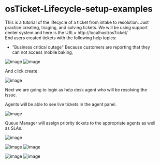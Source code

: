 # osTicket-Lifecycle-setup-examples
This is a tutorial of the lifecycle of a ticket from intake to resolution.
Just practice creating, triaging, and solving tickets.
We will be using support center system and here is the URL= http://localhost/osTicket/  
End users created tickets with the following help topics:

* "Business critical outage" Because customers are reporting that they can not access mobile baking,

![image](https://user-images.githubusercontent.com/129979322/236282241-3f552656-b4b6-4906-a966-acd0e591dd60.png)
![image](https://user-images.githubusercontent.com/129979322/236281714-f2478d66-fc25-44e5-bb88-3bab980c5960.png)

And click create.

![image](https://user-images.githubusercontent.com/129979322/236280428-c049a260-a4ec-4015-af4a-d62d22fd580c.png)

Next we are going to login as help desk agent who will be resolving the issue.

Agents will be able to see live tickets in the agent panel.

![image](https://user-images.githubusercontent.com/129979322/236276683-2f4671a7-747e-42af-84a1-5f5a8a0b01b6.png)

Queue Manager will assign priority tickets to the appropriate agents as well as SLAs.

![image](https://user-images.githubusercontent.com/129979322/236643538-d3f4ce62-33ae-4c43-b3ea-9c4313c26909.png)

![image](https://user-images.githubusercontent.com/129979322/236643671-24fe63b0-2de4-4a88-a079-07b613f0966f.png)
![image](https://user-images.githubusercontent.com/129979322/236643754-98b38cc9-cc8d-4e69-88c5-5f9051871456.png)

![image](https://user-images.githubusercontent.com/129979322/236643807-1d4d01e4-9d21-4313-ac19-b0c8ca3eaec9.png)
![image](https://user-images.githubusercontent.com/129979322/236643863-df5db076-20b1-4338-8f48-4ff39e50f684.png)




